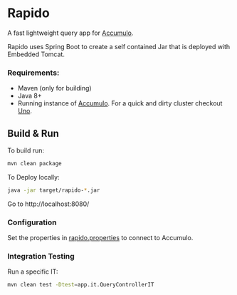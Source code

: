 # Rapido

A fast lightweight query app for [Accumulo].

Rapido uses Spring Boot to create a self contained Jar that is deployed with Embedded Tomcat.

### Requirements:
- Maven (only for building)
- Java 8+
- Running instance of [Accumulo]. For a quick and dirty cluster checkout [Uno].

## Build & Run

To build run:
```bash
mvn clean package
```
To Deploy locally:
```bash
java -jar target/rapido-*.jar
```

Go to http://localhost:8080/

### Configuration

Set the properties in [rapido.properties][rp] to connect to Accumulo.

### Integration Testing

Run a specific IT:
```bash
mvn clean test -Dtest=app.it.QueryControllerIT
```


[Accumulo]: https://accumulo.apache.org
[Uno]: https://github.com/apache/fluo-uno
[rp]: https://github.com/milleruntime/rapido/blob/master/src/main/resources/config/rapido.properties

